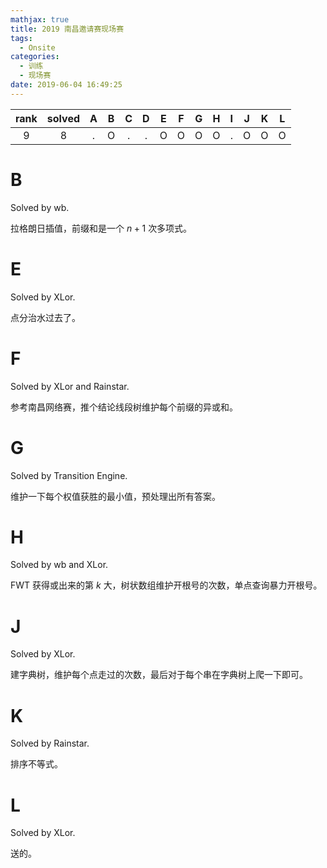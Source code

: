 ```yaml
---
mathjax: true
title: 2019 南昌邀请赛现场赛
tags:
  - Onsite
categories:
  - 训练
  - 现场赛
date: 2019-06-04 16:49:25
---
```


| rank | solved |  A  |  B  |  C  |  D  |  E  |  F  |  G  |  H  |  I  |  J  |  K  |  L  |
| :--: | :----: | :-: | :-: | :-: | :-: | :-: | :-: | :-: | :-: | :-: | :-: | :-: | :-: |
|  9   |   8    |  .  |  O  |  .  |  .  |  O  |  O  |  O  |  O  |  .  |  O  |  O  |  O  |

<!--more-->

# B

Solved by wb.

拉格朗日插值，前缀和是一个 $n+1$ 次多项式。

# E

Solved by XLor.

点分治水过去了。

# F

Solved by XLor and Rainstar.

参考南昌网络赛，推个结论线段树维护每个前缀的异或和。

# G

Solved by Transition Engine.

维护一下每个权值获胜的最小值，预处理出所有答案。

# H

Solved by wb and XLor.

FWT 获得或出来的第 $k$ 大，树状数组维护开根号的次数，单点查询暴力开根号。

# J

Solved by XLor.

建字典树，维护每个点走过的次数，最后对于每个串在字典树上爬一下即可。

# K

Solved by Rainstar.

排序不等式。

# L

Solved by XLor.

送的。